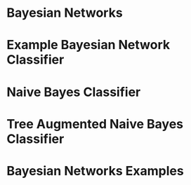 # Bayesian Networks

# Example Bayesian Network Classifier

# Naive Bayes Classifier

# Tree Augmented Naive Bayes Classifier

# Bayesian Networks Examples
